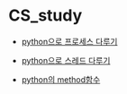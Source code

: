 # CS_study

- [python으로 프로세스 다루기](https://github.com/VinylStage/CS_study/blob/main/_multi_processing.py)

- [python으로 스레드 다루기](https://github.com/VinylStage/CS_study/blob/main/_thread.py)

- [python의 method함수](https://github.com/VinylStage/CS_study/blob/main/method.py)

